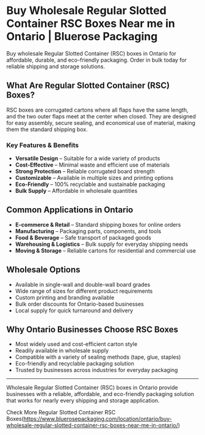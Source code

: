 # Buy Wholesale Regular Slotted Container RSC Boxes Near me in Ontario | Bluerose Packaging

Buy wholesale Regular Slotted Container (RSC) boxes in Ontario for affordable, durable, and eco-friendly packaging. Order in bulk today for reliable shipping and storage solutions.

## What Are Regular Slotted Container (RSC) Boxes?

RSC boxes are corrugated cartons where all flaps have the same length, and the two outer flaps meet at the center when closed. They are designed for easy assembly, secure sealing, and economical use of material, making them the standard shipping box.

### Key Features & Benefits

- **Versatile Design** – Suitable for a wide variety of products  
- **Cost-Effective** – Minimal waste and efficient use of materials  
- **Strong Protection** – Reliable corrugated board strength  
- **Customizable** – Available in multiple sizes and printing options  
- **Eco-Friendly** – 100% recyclable and sustainable packaging  
- **Bulk Supply** – Affordable in wholesale quantities  

## Common Applications in Ontario

- **E-commerce & Retail** – Standard shipping boxes for online orders  
- **Manufacturing** – Packaging parts, components, and tools  
- **Food & Beverage** – Safe transport of packaged goods  
- **Warehousing & Logistics** – Bulk supply for everyday shipping needs  
- **Moving & Storage** – Reliable cartons for residential and commercial use  

## Wholesale Options

- Available in single-wall and double-wall board grades  
- Wide range of sizes for different product requirements  
- Custom printing and branding available  
- Bulk order discounts for Ontario-based businesses  
- Local supply for quick turnaround and delivery  

## Why Ontario Businesses Choose RSC Boxes

- Most widely used and cost-efficient carton style  
- Readily available in wholesale supply  
- Compatible with a variety of sealing methods (tape, glue, staples)  
- Eco-friendly and recyclable packaging solution  
- Trusted by businesses across industries for everyday packaging  

---

Wholesale Regular Slotted Container (RSC) boxes in Ontario provide businesses with a reliable, affordable, and eco-friendly packaging solution that works for nearly every shipping and storage application.

Check More Regular Slotted Container RSC Boxes(https://www.bluerosepackaging.com/location/ontario/buy-wholesale-regular-slotted-container-rsc-boxes-near-me-in-ontario/)
